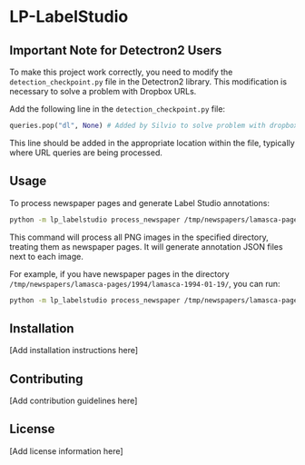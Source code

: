 # LP-LabelStudio

## Important Note for Detectron2 Users

To make this project work correctly, you need to modify the `detection_checkpoint.py` file in the Detectron2 library. This modification is necessary to solve a problem with Dropbox URLs.

Add the following line in the `detection_checkpoint.py` file:

```python
queries.pop("dl", None) # Added by Silvio to solve problem with dropbox urls
```

This line should be added in the appropriate location within the file, typically where URL queries are being processed.

## Usage

To process newspaper pages and generate Label Studio annotations:

```bash
python -m lp_labelstudio process_newspaper /tmp/newspapers/lamasca-pages/1994/lamasca-1994-01-19/
```

This command will process all PNG images in the specified directory, treating them as newspaper pages. It will generate annotation JSON files next to each image.

For example, if you have newspaper pages in the directory `/tmp/newspapers/lamasca-pages/1994/lamasca-1994-01-19/`, you can run:

```bash
python -m lp_labelstudio process_newspaper /tmp/newspapers/lamasca-pages/1994/lamasca-1994-01-19/
```

## Installation

[Add installation instructions here]

## Contributing

[Add contribution guidelines here]

## License

[Add license information here]
